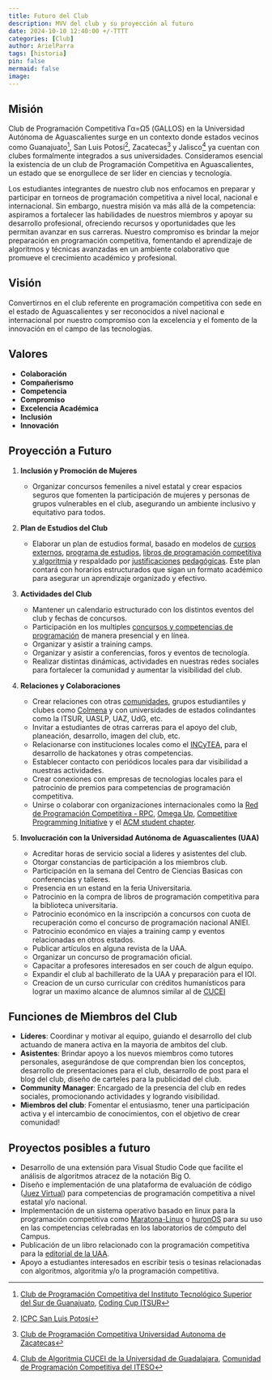 ```yaml
---
title: Futuro del Club
description: MVV del club y su proyección al futuro 
date: 2024-10-10 12:40:00 +/-TTTT
categories: [Club]
author: ArielParra 
tags: [historia]
pin: false
mermaid: false
image:
---
```


## Misión

Club de Programación Competitiva Γα=Ω5 (GALLOS) en la Universidad Autónoma de Aguascalientes surge en un contexto donde estados vecinos como Guanajuato[^fn-nth-1], San Luis Potosí[^fn-nth-2], Zacatecas[^fn-nth-3] y Jalisco[^fn-nth-4] ya cuentan con clubes formalmente integrados a sus universidades. Consideramos esencial la existencia de un club de Programación Competitiva en Aguascalientes, un estado que se enorgullece de ser líder en ciencias y tecnología. 

Los estudiantes integrantes de nuestro club nos enfocamos en preparar y participar en torneos de programación competitiva a nivel local, nacional e internacional. Sin embargo, nuestra misión va más allá de la competencia: aspiramos a fortalecer las habilidades de nuestros miembros y apoyar su desarrollo profesional, ofreciendo recursos y oportunidades que les permitan avanzar en sus carreras. Nuestro compromiso es brindar la mejor preparación en programación competitiva, fomentando el aprendizaje de algoritmos y técnicas avanzadas en un ambiente colaborativo que promueve el crecimiento académico y profesional.


## Visión

Convertirnos en el club referente en programación competitiva con sede en el estado de Aguascalientes y ser reconocidos a nivel nacional e internacional por nuestro compromiso con la excelencia y el fomento de la innovación en el campo de las tecnologías.

## Valores
- **Colaboración**
- **Compañerismo**
- **Competencia**
- **Compromiso**
- **Excelencia Académica**
- **Inclusión**
- **Innovación**

## Proyección a Futuro

1. **Inclusión y Promoción de Mujeres**
   - Organizar concursos femeniles a nivel estatal y crear espacios seguros que fomenten la participación de mujeres y personas de grupos vulnerables en el club, asegurando un ambiente inclusivo y equitativo para todos.

2. **Plan de Estudios del Club**
   - Elaborar un plan de estudios formal, basado en modelos de [cursos externos](https://cpc-gallos.github.io/blog/Cursos_Externos/), [programa de estudios](https://cpc-gallos.github.io/blog/Cursos_Externos/), [libros de programación competitiva y algoritmia](https://cpc-gallos.github.io/blog/Recursos/#libros-de-programaci%C3%B3n-competitiva-y-algoritmia) y respaldado por [justificaciones](https://www.emorynlp.org/theses-dissertations/honors-thesis-2023-alexandru-rudi) [pedagógicas](https://people.cs.uchicago.edu/~borja/pubs/sigcse2016-programming-contests.pdf). Este plan contará con horarios estructurados que sigan un formato académico para asegurar un aprendizaje organizado y efectivo.

3. **Actividades del Club**
   - Mantener un calendario estructurado con los distintos eventos del club y fechas de concursos.
   - Participación en los multiples [concursos y competencias de programación](https://cpc-gallos.github.io/blog/Concursos/) de manera presencial y en línea.
   - Organizar y asistir a training camps.
   - Organizar y asistir a conferencias, foros y eventos de tecnología.
   - Realizar distintas dinámicas, actividades  en nuestras redes sociales para fortalecer la comunidad y aumentar la visibilidad del club.

4. **Relaciones y Colaboraciones**
   - Crear relaciones con otras [comunidades](https://cpc-gallos.github.io/blog/Comunidades/), grupos estudiantiles y clubes como [Colmena](https://www.facebook.com/colmenaccademy) y con universidades de estados colindantes como la ITSUR, UASLP, UAZ, UdG, etc.
   - Invitar a estudiantes de otras carreras para el apoyo del club, planeación, desarrollo, imagen del club, etc.
   - Relacionarse con instituciones locales como el [INCyTEA](https://www.aguascalientes.gob.mx/incytea/), para el desarrollo de hackatones y otras competencias.
   - Establecer contacto con periódicos locales para dar visibilidad a nuestras actividades.
   - Crear conexiones con empresas de tecnologias locales para el patrocinio de premios para competencias de programación competitiva.
   - Unirse o colaborar con organizaciones internacionales como la [Red de Programación Competitiva - RPC](https://redprogramacioncompetitiva.com/), [Omega Up](https://omegaup.com/), [Competitive Programming Initiative](https://joincpi.org/clubs) y el [ACM student chapter](https://www.acm.org/chapters/students).

5. **Involucración con la Universidad Autónoma de Aguascalientes (UAA)**
   - Acreditar horas de servicio social a lideres y asistentes del club.
   - Otorgar constancias de participación a los miembros club.
   - Participación en la semana del Centro de Ciencias Basicas con conferencias y talleres.
   - Presencia en un estand en la feria Universitaria.
   - Patrocinio en la compra de libros de programación competitiva para la biblioteca universitaria.
   - Patrocinio económico en la inscripción a concursos con cuota de recuperación como el concurso de programación nacional ANIEI.
   - Patrocinio económico en viajes a training camp y eventos relacionadas en otros estados.
   - Publicar artículos en alguna revista de la UAA.
   - Organizar un concurso de programación oficial.
   - Capacitar a profesores interesados en ser couch de algun equipo.
   - Expandir el club al bachillerato de la UAA y preparación para el IOI.
   - Creacion de un curso curricular con créditos humanísticos para lograr un maximo alcance de alumnos similar al de [CUCEI](https://dcc.cucei.udg.mx/sites/default/files/i5884_algoritmia_1.pdf)

## Funciones de Miembros del Club

- **Líderes**: Coordinar y motivar al equipo, guiando el desarrollo del club actuando de manera activa en la mayoria de ambitos del club.
- **Asistentes**: Brindar apoyo a los nuevos miembros como tutores personales, asegurándose de que comprendan bien los conceptos, desarrollo de presentaciones para el club, desarrollo de post para el blog del club, diseño de carteles para la publicidad del club.
- **Community Manager**: Encargado de la presencia del club en redes sociales, promocionando actividades y logrando visibilidad.
- **Miembros del club**: Fomentar el entusiasmo, tener una participación activa y el intercambio de conocimientos, con el objetivo de crear comunidad!

## Proyectos posibles a futuro

- Desarrollo de una extensión para Visual Studio Code que facilite el análisis de algoritmos atracez de la notación Big O.
- Diseño e implementación de una plataforma de evaluación de código ([Juez Virtual](https://repository.unilibre.edu.co/bitstream/handle/10901/8420/Proyecto2014%20-v1-0-1.pdf?sequence=1)) para competencias de programación competitiva a nivel estatal y/o nacional.
- Implementación de un sistema operativo basado en linux para la programación competitiva como [Maratona-Linux](https://github.com/maratona-linux/maratona-linux) o [huronOS](https://huronos.org/) para su uso en las competencias celebradas en los laboratorios de cómputo del Campus.
- Publicación de un libro relacionado con la programación competitiva para la [editorial de la UAA](https://editorial.uaa.mx/).
- Apoyo a estudiantes interesados en escribir tesis o tesinas relacionadas con algoritmos, algoritmia y/o la programación competitiva.

[^fn-nth-1]: [Club de Programación Competitiva del Instituto Tecnológico Superior del Sur de Guanajuato](https://www.facebook.com/ClubProgramacionITSUR/), [Coding Cup ITSUR](https://www.facebook.com/CodingCupITSUR)
[^fn-nth-2]: [ICPC San Luis Potosí](https://www.facebook.com/icpcsanluis/) 
[^fn-nth-3]: [Club de Programación Competitiva Universidad Autonoma de Zacatecas](https://www.facebook.com/clubpcuaz/) 
[^fn-nth-4]: [Club de Algoritmia CUCEI de la Universidad de Guadalajara](https://www.facebook.com/ClubAlgoritmiaCUCEI/), [Comunidad de Programación Competitiva del ITESO](https://blogs.iteso.mx/acm/) 